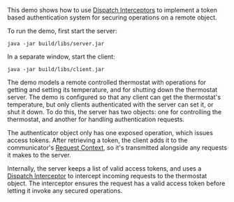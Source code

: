 This demo shows how to use [Dispatch Interceptors][1] to implement a token based
authentication system for securing operations on a remote object.

To run the demo, first start the server:

```
java -jar build/libs/server.jar
```

In a separate window, start the client:

```
java -jar build/libs/client.jar
```

The demo models a remote controlled thermostat with operations for getting and setting
its temperature, and for shutting down the thermostat server. The demo is configured so
that any client can get the thermostat's temperature, but only clients authenticated
with the server can set it, or shut it down. To do this, the server has two objects:
one for controlling the thermostat, and another for handling authentication requests.

The authenticator object only has one exposed operation, which issues access tokens.
After retrieving a token, the client adds it to the communicator's [Request Context][2],
so it's transmitted alongside any requests it makes to the server.

Internally, the server keeps a list of valid access tokens, and uses a [Dispatch Interceptor][1]
to intercept incoming requests to the thermostat object. The interceptor ensures the
request has a valid access token before letting it invoke any secured operations.

[1]: https://doc.zeroc.com/ice/3.7/server-side-features/dispatch-interceptors
[2]: https://doc.zeroc.com/ice/3.7/client-side-features/request-contexts
